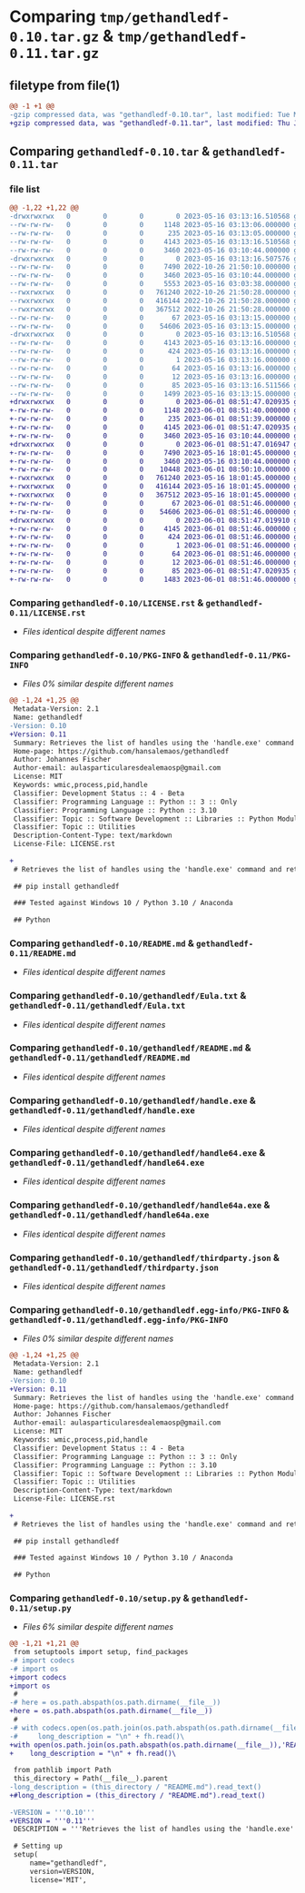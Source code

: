 # Comparing `tmp/gethandledf-0.10.tar.gz` & `tmp/gethandledf-0.11.tar.gz`

## filetype from file(1)

```diff
@@ -1 +1 @@
-gzip compressed data, was "gethandledf-0.10.tar", last modified: Tue May 16 03:13:16 2023, max compression
+gzip compressed data, was "gethandledf-0.11.tar", last modified: Thu Jun  1 08:51:47 2023, max compression
```

## Comparing `gethandledf-0.10.tar` & `gethandledf-0.11.tar`

### file list

```diff
@@ -1,22 +1,22 @@
-drwxrwxrwx   0        0        0        0 2023-05-16 03:13:16.510568 gethandledf-0.10/
--rw-rw-rw-   0        0        0     1148 2023-05-16 03:13:06.000000 gethandledf-0.10/LICENSE.rst
--rw-rw-rw-   0        0        0      235 2023-05-16 03:13:05.000000 gethandledf-0.10/MANIFEST.in
--rw-rw-rw-   0        0        0     4143 2023-05-16 03:13:16.510568 gethandledf-0.10/PKG-INFO
--rw-rw-rw-   0        0        0     3460 2023-05-16 03:10:44.000000 gethandledf-0.10/README.md
-drwxrwxrwx   0        0        0        0 2023-05-16 03:13:16.507576 gethandledf-0.10/gethandledf/
--rw-rw-rw-   0        0        0     7490 2022-10-26 21:50:10.000000 gethandledf-0.10/gethandledf/Eula.txt
--rw-rw-rw-   0        0        0     3460 2023-05-16 03:10:44.000000 gethandledf-0.10/gethandledf/README.md
--rw-rw-rw-   0        0        0     5553 2023-05-16 03:03:38.000000 gethandledf-0.10/gethandledf/__init__.py
--rwxrwxrwx   0        0        0   761240 2022-10-26 21:50:28.000000 gethandledf-0.10/gethandledf/handle.exe
--rwxrwxrwx   0        0        0   416144 2022-10-26 21:50:28.000000 gethandledf-0.10/gethandledf/handle64.exe
--rwxrwxrwx   0        0        0   367512 2022-10-26 21:50:28.000000 gethandledf-0.10/gethandledf/handle64a.exe
--rw-rw-rw-   0        0        0       67 2023-05-16 03:13:15.000000 gethandledf-0.10/gethandledf/requirements.txt
--rw-rw-rw-   0        0        0    54606 2023-05-16 03:13:15.000000 gethandledf-0.10/gethandledf/thirdparty.json
-drwxrwxrwx   0        0        0        0 2023-05-16 03:13:16.510568 gethandledf-0.10/gethandledf.egg-info/
--rw-rw-rw-   0        0        0     4143 2023-05-16 03:13:16.000000 gethandledf-0.10/gethandledf.egg-info/PKG-INFO
--rw-rw-rw-   0        0        0      424 2023-05-16 03:13:16.000000 gethandledf-0.10/gethandledf.egg-info/SOURCES.txt
--rw-rw-rw-   0        0        0        1 2023-05-16 03:13:16.000000 gethandledf-0.10/gethandledf.egg-info/dependency_links.txt
--rw-rw-rw-   0        0        0       64 2023-05-16 03:13:16.000000 gethandledf-0.10/gethandledf.egg-info/requires.txt
--rw-rw-rw-   0        0        0       12 2023-05-16 03:13:16.000000 gethandledf-0.10/gethandledf.egg-info/top_level.txt
--rw-rw-rw-   0        0        0       85 2023-05-16 03:13:16.511566 gethandledf-0.10/setup.cfg
--rw-rw-rw-   0        0        0     1499 2023-05-16 03:13:15.000000 gethandledf-0.10/setup.py
+drwxrwxrwx   0        0        0        0 2023-06-01 08:51:47.020935 gethandledf-0.11/
+-rw-rw-rw-   0        0        0     1148 2023-06-01 08:51:40.000000 gethandledf-0.11/LICENSE.rst
+-rw-rw-rw-   0        0        0      235 2023-06-01 08:51:39.000000 gethandledf-0.11/MANIFEST.in
+-rw-rw-rw-   0        0        0     4145 2023-06-01 08:51:47.020935 gethandledf-0.11/PKG-INFO
+-rw-rw-rw-   0        0        0     3460 2023-05-16 03:10:44.000000 gethandledf-0.11/README.md
+drwxrwxrwx   0        0        0        0 2023-06-01 08:51:47.016947 gethandledf-0.11/gethandledf/
+-rw-rw-rw-   0        0        0     7490 2023-05-16 18:01:45.000000 gethandledf-0.11/gethandledf/Eula.txt
+-rw-rw-rw-   0        0        0     3460 2023-05-16 03:10:44.000000 gethandledf-0.11/gethandledf/README.md
+-rw-rw-rw-   0        0        0    10448 2023-06-01 08:50:10.000000 gethandledf-0.11/gethandledf/__init__.py
+-rwxrwxrwx   0        0        0   761240 2023-05-16 18:01:45.000000 gethandledf-0.11/gethandledf/handle.exe
+-rwxrwxrwx   0        0        0   416144 2023-05-16 18:01:45.000000 gethandledf-0.11/gethandledf/handle64.exe
+-rwxrwxrwx   0        0        0   367512 2023-05-16 18:01:45.000000 gethandledf-0.11/gethandledf/handle64a.exe
+-rw-rw-rw-   0        0        0       67 2023-06-01 08:51:46.000000 gethandledf-0.11/gethandledf/requirements.txt
+-rw-rw-rw-   0        0        0    54606 2023-06-01 08:51:46.000000 gethandledf-0.11/gethandledf/thirdparty.json
+drwxrwxrwx   0        0        0        0 2023-06-01 08:51:47.019910 gethandledf-0.11/gethandledf.egg-info/
+-rw-rw-rw-   0        0        0     4145 2023-06-01 08:51:46.000000 gethandledf-0.11/gethandledf.egg-info/PKG-INFO
+-rw-rw-rw-   0        0        0      424 2023-06-01 08:51:46.000000 gethandledf-0.11/gethandledf.egg-info/SOURCES.txt
+-rw-rw-rw-   0        0        0        1 2023-06-01 08:51:46.000000 gethandledf-0.11/gethandledf.egg-info/dependency_links.txt
+-rw-rw-rw-   0        0        0       64 2023-06-01 08:51:46.000000 gethandledf-0.11/gethandledf.egg-info/requires.txt
+-rw-rw-rw-   0        0        0       12 2023-06-01 08:51:46.000000 gethandledf-0.11/gethandledf.egg-info/top_level.txt
+-rw-rw-rw-   0        0        0       85 2023-06-01 08:51:47.020935 gethandledf-0.11/setup.cfg
+-rw-rw-rw-   0        0        0     1483 2023-06-01 08:51:46.000000 gethandledf-0.11/setup.py
```

### Comparing `gethandledf-0.10/LICENSE.rst` & `gethandledf-0.11/LICENSE.rst`

 * *Files identical despite different names*

### Comparing `gethandledf-0.10/PKG-INFO` & `gethandledf-0.11/PKG-INFO`

 * *Files 0% similar despite different names*

```diff
@@ -1,24 +1,25 @@
 Metadata-Version: 2.1
 Name: gethandledf
-Version: 0.10
+Version: 0.11
 Summary: Retrieves the list of handles using the 'handle.exe' command and return the data as a pandas DataFrame.
 Home-page: https://github.com/hansalemaos/gethandledf
 Author: Johannes Fischer
 Author-email: aulasparticularesdealemaosp@gmail.com
 License: MIT
 Keywords: wmic,process,pid,handle
 Classifier: Development Status :: 4 - Beta
 Classifier: Programming Language :: Python :: 3 :: Only
 Classifier: Programming Language :: Python :: 3.10
 Classifier: Topic :: Software Development :: Libraries :: Python Modules
 Classifier: Topic :: Utilities
 Description-Content-Type: text/markdown
 License-File: LICENSE.rst
 
+
 # Retrieves the list of handles using the 'handle.exe' command and return the data as a pandas DataFrame.
 
 ## pip install gethandledf
 
 ### Tested against Windows 10 / Python 3.10 / Anaconda
 
 ## Python
```

### Comparing `gethandledf-0.10/README.md` & `gethandledf-0.11/README.md`

 * *Files identical despite different names*

### Comparing `gethandledf-0.10/gethandledf/Eula.txt` & `gethandledf-0.11/gethandledf/Eula.txt`

 * *Files identical despite different names*

### Comparing `gethandledf-0.10/gethandledf/README.md` & `gethandledf-0.11/gethandledf/README.md`

 * *Files identical despite different names*

### Comparing `gethandledf-0.10/gethandledf/handle.exe` & `gethandledf-0.11/gethandledf/handle.exe`

 * *Files identical despite different names*

### Comparing `gethandledf-0.10/gethandledf/handle64.exe` & `gethandledf-0.11/gethandledf/handle64.exe`

 * *Files identical despite different names*

### Comparing `gethandledf-0.10/gethandledf/handle64a.exe` & `gethandledf-0.11/gethandledf/handle64a.exe`

 * *Files identical despite different names*

### Comparing `gethandledf-0.10/gethandledf/thirdparty.json` & `gethandledf-0.11/gethandledf/thirdparty.json`

 * *Files identical despite different names*

### Comparing `gethandledf-0.10/gethandledf.egg-info/PKG-INFO` & `gethandledf-0.11/gethandledf.egg-info/PKG-INFO`

 * *Files 0% similar despite different names*

```diff
@@ -1,24 +1,25 @@
 Metadata-Version: 2.1
 Name: gethandledf
-Version: 0.10
+Version: 0.11
 Summary: Retrieves the list of handles using the 'handle.exe' command and return the data as a pandas DataFrame.
 Home-page: https://github.com/hansalemaos/gethandledf
 Author: Johannes Fischer
 Author-email: aulasparticularesdealemaosp@gmail.com
 License: MIT
 Keywords: wmic,process,pid,handle
 Classifier: Development Status :: 4 - Beta
 Classifier: Programming Language :: Python :: 3 :: Only
 Classifier: Programming Language :: Python :: 3.10
 Classifier: Topic :: Software Development :: Libraries :: Python Modules
 Classifier: Topic :: Utilities
 Description-Content-Type: text/markdown
 License-File: LICENSE.rst
 
+
 # Retrieves the list of handles using the 'handle.exe' command and return the data as a pandas DataFrame.
 
 ## pip install gethandledf
 
 ### Tested against Windows 10 / Python 3.10 / Anaconda
 
 ## Python
```

### Comparing `gethandledf-0.10/setup.py` & `gethandledf-0.11/setup.py`

 * *Files 6% similar despite different names*

```diff
@@ -1,21 +1,21 @@
 from setuptools import setup, find_packages
-# import codecs
-# import os
+import codecs
+import os
 # 
-# here = os.path.abspath(os.path.dirname(__file__))
+here = os.path.abspath(os.path.dirname(__file__))
 # 
-# with codecs.open(os.path.join(os.path.abspath(os.path.dirname(__file__)),'README.md'), encoding="utf-8") as fh:
-#     long_description = "\n" + fh.read()\
+with open(os.path.join(os.path.abspath(os.path.dirname(__file__)),'README.md'), encoding="utf-8") as fh:
+    long_description = "\n" + fh.read()\
 
 from pathlib import Path
 this_directory = Path(__file__).parent
-long_description = (this_directory / "README.md").read_text()
+#long_description = (this_directory / "README.md").read_text()
 
-VERSION = '''0.10'''
+VERSION = '''0.11'''
 DESCRIPTION = '''Retrieves the list of handles using the 'handle.exe' command and return the data as a pandas DataFrame.'''
 
 # Setting up
 setup(
     name="gethandledf",
     version=VERSION,
     license='MIT',
```

